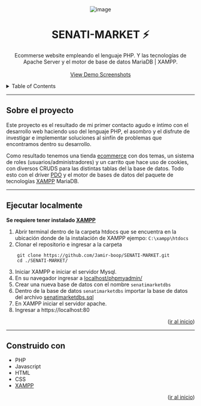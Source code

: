<!-- LOGO -->
<div align="center" id="top">
<img src="https://i.ibb.co/FBK6DPb/image.png" alt="image" border="0">
  <h1 align="center">SENATI-MARKET ⚡</h1>
  <p align="center">
    Ecommerse website empleando el lenguaje PHP. Y las tecnologías de Apache Server y el motor de base de datos MariaDB | XAMPP.
    <br />
    <br />    
    <a href="https://github.com/Jamir-boop/SENATI-MARKET/tree/main/screenshots">View Demo Screenshots</a>
  </p>
</div>

<!-- TABLE OF CONTENTS -->
<details>
  <summary>Table of Contents</summary>
  <ol>
    <li>
      <a href="#sobre-el-proyecto">Sobre el Proyecto</a>
    </li>
    <li>
      <a href="#ejecutar-localmente">Ejecutar localmente 🚀</a>
    </li>
    <li>
      <a href="#construido-con">Construido Con</a>
    </li>
  </ol>
</details>
<hr>

## Sobre el proyecto
Este proyecto es el resultado de mi primer contacto agudo e íntimo con el desarrollo web haciendo uso del lenguaje PHP, el asombro y el disfrute de investigar e implementar soluciones al sinfín de problemas que encontramos dentro su desarrollo.

Como resultado tenemos una tienda <a href="https://en.wikipedia.org/wiki/E-commerce">ecommerce</a> con dos temas, un sistema de roles (usuarios/administradores) y un carrito que hace uso de cookies, con diversos CRUDS para las distintas tablas del la base de datos. Todo esto con el driver <a href="https://www.php.net/manual/en/book.pdo.php">PDO</a> y el motor de bases de datos del paquete de tecnologías <a href="https://www.apachefriends.org/index.html">XAMPP</a> MariaDB.
<hr>

## Ejecutar localmente
**Se requiere tener instalado [XAMPP](https://www.apachefriends.org/index.html)**
1. Abrir terminal dentro de la carpeta htdocs que se encuentra en la ubicación donde de la instalación de XAMPP ejempo: `C:\xampp\htdocs`
2. Clonar el repositorio e ingresar a la carpeta
```
    git clone https://github.com/Jamir-boop/SENATI-MARKET.git
    cd ./SENATI-MARKET/
```

3. Iniciar XAMPP e iniciar el servidor Mysql.
4. En su navegador ingresar a [localhost/phpmyadmin/](https://localhost/phpmyadmin/)
5. Crear una nueva base de datos con el nombre `senatimarketdbs`
6. Dentro de la base de datos `senatimarketdbs` importar la base de datos del archivo [senatimarketdbs.sql](https://github.com/Jamir-boop/SENATI-MARKET/blob/93aa26f59f433cf100e21a40343945c143e28c41/IMPORTAR%20DBS/senatimarketdbs.sql)
7. En XAMPP iniciar el servidor apache.
8. Ingresar a https://localhost:80
<p align="right">(<a href="#top">ir al inicio</a>)</p>
<hr>

## Construido con
-   PHP
-   Javascript
-   HTML
-   CSS
-   [XAMPP](https://www.apachefriends.org/index.html)

<p align="right">(<a href="#top">ir al inicio</a>)</p>
